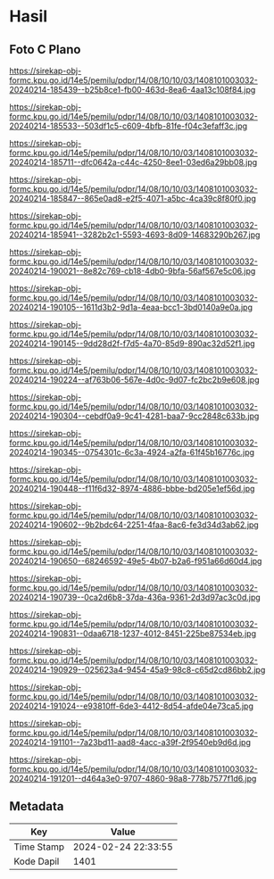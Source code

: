 # Hasil

## Foto C Plano

https://sirekap-obj-formc.kpu.go.id/14e5/pemilu/pdpr/14/08/10/10/03/1408101003032-20240214-185439--b25b8ce1-fb00-463d-8ea6-4aa13c108f84.jpg

https://sirekap-obj-formc.kpu.go.id/14e5/pemilu/pdpr/14/08/10/10/03/1408101003032-20240214-185533--503df1c5-c609-4bfb-81fe-f04c3efaff3c.jpg

https://sirekap-obj-formc.kpu.go.id/14e5/pemilu/pdpr/14/08/10/10/03/1408101003032-20240214-185711--dfc0642a-c44c-4250-8ee1-03ed6a29bb08.jpg

https://sirekap-obj-formc.kpu.go.id/14e5/pemilu/pdpr/14/08/10/10/03/1408101003032-20240214-185847--865e0ad8-e2f5-4071-a5bc-4ca39c8f80f0.jpg

https://sirekap-obj-formc.kpu.go.id/14e5/pemilu/pdpr/14/08/10/10/03/1408101003032-20240214-185941--3282b2c1-5593-4693-8d09-14683290b267.jpg

https://sirekap-obj-formc.kpu.go.id/14e5/pemilu/pdpr/14/08/10/10/03/1408101003032-20240214-190021--8e82c769-cb18-4db0-9bfa-56af567e5c06.jpg

https://sirekap-obj-formc.kpu.go.id/14e5/pemilu/pdpr/14/08/10/10/03/1408101003032-20240214-190105--1611d3b2-9d1a-4eaa-bcc1-3bd0140a9e0a.jpg

https://sirekap-obj-formc.kpu.go.id/14e5/pemilu/pdpr/14/08/10/10/03/1408101003032-20240214-190145--9dd28d2f-f7d5-4a70-85d9-890ac32d52f1.jpg

https://sirekap-obj-formc.kpu.go.id/14e5/pemilu/pdpr/14/08/10/10/03/1408101003032-20240214-190224--af763b06-567e-4d0c-9d07-fc2bc2b9e608.jpg

https://sirekap-obj-formc.kpu.go.id/14e5/pemilu/pdpr/14/08/10/10/03/1408101003032-20240214-190304--cebdf0a9-9c41-4281-baa7-9cc2848c633b.jpg

https://sirekap-obj-formc.kpu.go.id/14e5/pemilu/pdpr/14/08/10/10/03/1408101003032-20240214-190345--0754301c-6c3a-4924-a2fa-61f45b16776c.jpg

https://sirekap-obj-formc.kpu.go.id/14e5/pemilu/pdpr/14/08/10/10/03/1408101003032-20240214-190448--f11f6d32-8974-4886-bbbe-bd205e1ef56d.jpg

https://sirekap-obj-formc.kpu.go.id/14e5/pemilu/pdpr/14/08/10/10/03/1408101003032-20240214-190602--9b2bdc64-2251-4faa-8ac6-fe3d34d3ab62.jpg

https://sirekap-obj-formc.kpu.go.id/14e5/pemilu/pdpr/14/08/10/10/03/1408101003032-20240214-190650--68246592-49e5-4b07-b2a6-f951a66d60d4.jpg

https://sirekap-obj-formc.kpu.go.id/14e5/pemilu/pdpr/14/08/10/10/03/1408101003032-20240214-190739--0ca2d6b8-37da-436a-9361-2d3d97ac3c0d.jpg

https://sirekap-obj-formc.kpu.go.id/14e5/pemilu/pdpr/14/08/10/10/03/1408101003032-20240214-190831--0daa6718-1237-4012-8451-225be87534eb.jpg

https://sirekap-obj-formc.kpu.go.id/14e5/pemilu/pdpr/14/08/10/10/03/1408101003032-20240214-190929--025623a4-9454-45a9-98c8-c65d2cd86bb2.jpg

https://sirekap-obj-formc.kpu.go.id/14e5/pemilu/pdpr/14/08/10/10/03/1408101003032-20240214-191024--e93810ff-6de3-4412-8d54-afde04e73ca5.jpg

https://sirekap-obj-formc.kpu.go.id/14e5/pemilu/pdpr/14/08/10/10/03/1408101003032-20240214-191101--7a23bd11-aad8-4acc-a39f-2f9540eb9d6d.jpg

https://sirekap-obj-formc.kpu.go.id/14e5/pemilu/pdpr/14/08/10/10/03/1408101003032-20240214-191201--d464a3e0-9707-4860-98a8-778b7577f1d6.jpg


## Metadata

| Key        | Value               |
| ---------- | ------------------- |
| Time Stamp | 2024-02-24 22:33:55 |
| Kode Dapil | 1401                |



